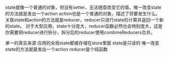 state就像一个普通的对象，但没有setter，无法随意改变它的值，唯一改变state的方法就是发出一个action
action也是一个普通的对象，描述了将要发生什么。
关联state和action的方法就是reducer，reducer只进行state的计算并返回一个新的state。
对于大型应用，state十分庞大，reducer函数必然也会特别庞大，这是你需要把reducer进行拆分，拆分后的reducer使用combineReducers合并。

单一的真实来源
应用的全局state都被存储在store里面
state是只读的
唯一改变state的方法就是发出一个action
reducer是个纯函数

